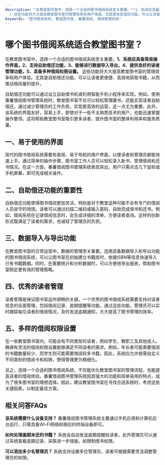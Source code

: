 ```yaml
---
description: "在教堂图书室中，选择一个合适的图书借阅系统至关重要。**1、系统应具备简易操作界面，2、支持自助借还功能，3、能够进行数据导入导出，4、提供良好的读者管理功能，5、具备多种借阅权限设置。**\
  \ 这些功能将大大提高教堂图书室的管理效率和用户体验。尤其是自助借还功能，可以让读者更便捷、高效地获取书籍，从而推动借阅量的提升。"
keywords: "图书借阅系统, 教堂图书室, 番薯借阅, 借阅管理系统"
---
```

# 哪个图书借阅系统适合教堂图书室？

在教堂图书室中，选择一个合适的图书借阅系统至关重要。**1、系统应具备简易操作界面，2、支持自助借还功能，3、能够进行数据导入导出，4、提供良好的读者管理功能，5、具备多种借阅权限设置。** 这些功能将大大提高教堂图书室的管理效率和用户体验。尤其是自助借还功能，可以让读者更便捷、高效地获取书籍，从而推动借阅量的提升。

自助借还功能可以通过设立自助借书机或利用智能手机小程序来实现。例如，使用番薯借阅图书管理系统时，教堂图书室不仅可以轻松管理藏书，还能实现读者自助借还，通过减少管理员的工作负担，实现更高效的运营，这一点尤为重要。此外，该系统的界面友好，容易上手，即使对于一些不太熟悉技术的用户，也能迅速掌握操作要领。这将帮助教堂图书室吸引更多读者，提升图书室的整体利用率和服务质量。

## **一、易于使用的界面**
现代的图书借阅系统需要有直观、易于导航的用户界面，以便读者和管理员都能快速上手。通过简单的操作步骤，图书室工作人员可以轻松录入新书、管理借阅和还书情况。在这一方面，番薯借阅图书管理系统表现突出，用户只需点击几下鼠标或手机屏幕，即可完成相关操作。

## **二、自助借还功能的重要性**
自助借还功能使得图书借阅更加灵活，特别是对于教堂这种可能不会有专门的借阅人员驻守的场馆。读者可以通过扫描二维码或输入密码，自助完成借书和还书。例如，借阅系统在记录借阅信息时，会生成详细的清单，方便读者查询。这样的创新形式既满足了读者的需求，也减轻了管理员的负担。

## **三、数据导入与导出功能**
在教堂图书室的日常运营中，数据的管理至关重要。选用具备数据导入和导出功能的图书借阅系统，可以让图书室在初始建立书籍库时，依据ISBN等信息快速导入已有书籍数据。同时，在需要统计和分析数据时，可以方便地导出报表，帮助图书室制定更有效的管理策略。

## **四、优秀的读者管理**
读者管理是保证图书室运作顺畅的关键。一个优秀的图书借阅系统需要支持对读者信息的全面管理，包括借阅记录、逾期提醒等功能。通过这些功能，管理员可以实时跟踪每位读者的借阅情况，及时发送逾期通知，大大提高了图书管理的效率。

## **五、多样的借阅权限设置**
在一些教堂图书室内，可能会有不同类型的读者，例如学生、教职工及其他成人。确保有灵活的借阅权限设置能够满足不同读者的需求。例如，年长者可能需要借阅的书籍数量较少，而学生则可能需要借阅较多书籍，因此，系统应允许按需自定义不同类别的借阅卡和权限，使得管理更为精细化。

总之，选择一个合适的图书借阅系统，不仅能优化教堂图书室的管理流程，也能提高读者的借阅体验。番薯借阅图书管理系统因其强大的功能和简单易用的特点，成为了很多图书室的理想选择。因此，建议教堂图书室在寻找合适系统时，考虑这些关键因素，以制定最佳方案。

## 相关问答FAQs

**该系统需要什么设备支持？**
番薯借阅图书管理系统主要通过手机应用和计算机后台运行，只需具备Wi-Fi网络和相应的终端设备即可。

**如何处理逾期未还的书籍？**
系统会自动发送逾期提醒给读者，此外管理员可以通过系统查看逾期记录，采取进一步措施，如限制借书权限。

**可以添加多少名管理员？**
系统支持设置多位管理员，读者可根据需要灵活调整管理员的权限。
